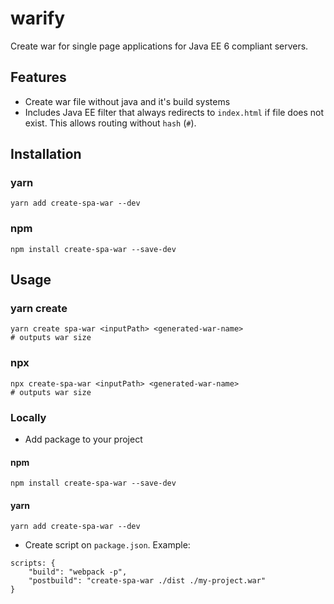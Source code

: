 # warify

Create war for single page applications for Java EE 6 compliant servers.

## Features

* Create war file without java and it's build systems
* Includes Java EE filter that always redirects to `index.html` if file does not exist. This allows routing without `hash` (`#`).

## Installation

### yarn

```
yarn add create-spa-war --dev
```

### npm

```
npm install create-spa-war --save-dev
```


## Usage

### yarn create

```shell
yarn create spa-war <inputPath> <generated-war-name>
# outputs war size
```

### npx

```shell
npx create-spa-war <inputPath> <generated-war-name>
# outputs war size
```

### Locally

* Add package to your project

#### npm

```
npm install create-spa-war --save-dev
```

#### yarn

```
yarn add create-spa-war --dev
```

* Create script on `package.json`. Example: 

```
scripts: {
    "build": "webpack -p",
    "postbuild": "create-spa-war ./dist ./my-project.war"
}
```
